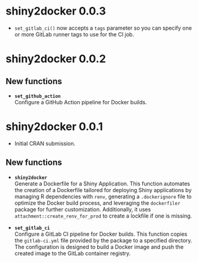
# shiny2docker 0.0.3

* `set_gitlab_ci()` now accepts a `tags` parameter so you can specify one or
  more GitLab runner tags to use for the CI job.

# shiny2docker 0.0.2

## New functions

+ **`set_github_action`**  
  Configure a GitHub Action pipeline for Docker builds.

# shiny2docker 0.0.1

* Initial CRAN submission.

## New functions

+ **`shiny2docker`**  
  Generate a Dockerfile for a Shiny Application. This function automates the creation of a Dockerfile tailored for deploying Shiny applications by managing R dependencies with `renv`, generating a `.dockerignore` file to optimize the Docker build process, and leveraging the `dockerfiler` package for further customization. Additionally, it uses `attachment::create_renv_for_prod` to create a lockfile if one is missing.

+ **`set_gitlab_ci`**  
  Configure a GitLab CI pipeline for Docker builds. This function copies the `gitlab-ci.yml` file provided by the package to a specified directory. The configuration is designed to build a Docker image and push the created image to the GitLab container registry.
